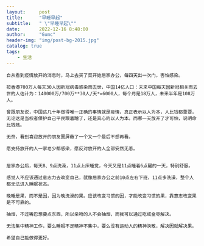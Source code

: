 ```yaml
---
layout:     post
title:      "早睡早起"
subtitle:   " \"早睡早起\""
date:       2022-12-16 8:48:00
author:     "Gumc"
header-img: "img/post-bg-2015.jpg"
catalog: true
tags:
    - 生活
---
```

    自从看到疫情放开的消息时，马上去买了菜开始居家办公，每四天出一次门，害怕感染。

    按香港700万人每天30人因新冠病毒感染而去世，中国14亿人口：未来中国每天因新冠相关而去世的人估计为：140000万/700万**30人/天*=6000人，每个月是18万人，未来半年是108万人。

    曾跟朋友说，中国这几十年做得唯一正确的事情就是疫情，真正表示以人为本，人比钱都重要，无论这是当权者保护自己平民跟着蹭了，还是真心的以人为本。而哪一天放开了才可怕，说明命比钱贱。

    无奈，看到喜迎放开的朋友圈屏蔽了一个又一个最后不想再看。

    愿支持放开的人一家老少都感染，愿反对放开的人全部安然无恙。


    居家办公后，每天8、9点洗澡，11点上床睡觉，今天又是11点睡着6点醒的一天，特别舒服。

    感觉人不应该通过意志力去改变自己，就像居家办公之前10点左右下班，11点多洗澡，整个人都无法进入睡眠状态。

    晚睡是果，而不是因，因为晚洗澡的果。应该改变习惯的因，才能改变习惯的果，靠意志改变果是不可靠的。

    抽烟，不过嘴巴想要点东西，所以亲吻的人不会抽烟，而我可以通过吃咸金枣解决。

    无法集中精神工作，要么睡眠不足精神不集中，要么没有运动人的精神涣散，解决因就解决果。

    希望自己能做得更好。
